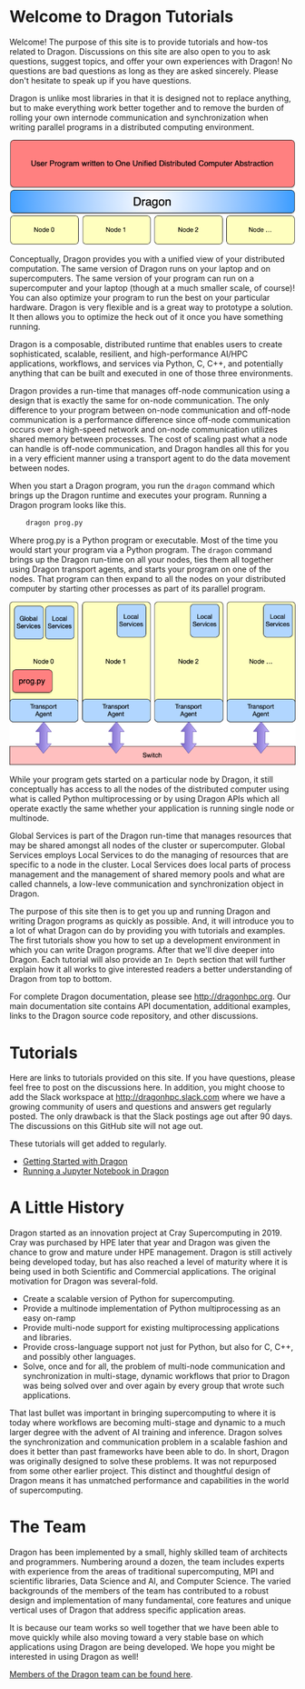 # Welcome to Dragon Tutorials

Welcome! The purpose of this site is to provide tutorials and how-tos related to Dragon. Discussions on this site are also open to you to ask questions, suggest topics, and offer your own experiences with Dragon! No questions are bad questions as long as they are asked sincerely. Please don't hesitate to speak up if you have questions.

Dragon is unlike most libraries in that it is designed not to replace anything, but to make everything work better together and to remove the burden of rolling your own internode communication and synchronization when writing parallel programs in a distributed computing environment.

![Conceptual View](images/conceptual.png)

Conceptually, Dragon provides you with a unified view of your distributed computation. The same version of Dragon runs on your laptop and on supercomputers. The same version of your program can run on a supercomputer and your laptop (though at a much smaller scale, of course)! You can also optimize your program to run the best on your particular hardware. Dragon is very flexible and is a great way to prototype a solution. It then allows you to optimize the heck out of it once you have something running.

Dragon is a composable, distributed runtime that enables users to create sophisticated, scalable, resilient, and high-performance AI/HPC applications, workflows, and services via Python, C, C++, and potentially anything that can be built and executed in one of those three environments.

Dragon provides a run-time that manages off-node communication using a design that is exactly the same for on-node communication. The only difference to your program between on-node communication and off-node communication is a performance
difference since off-node communication occurs over a high-speed network and on-node communication utilizes shared memory between processes. The cost of scaling past what a node can handle is off-node communication, and Dragon handles all this for you in a very efficient manner using a transport agent to do the data movement between nodes.

When you start a Dragon program, you run the `dragon` command which brings up the Dragon runtime and executes your program. Running a Dragon
program looks like this.

```bash
    dragon prog.py
```

Where prog.py is a Python program or executable. Most of the time you would start your program via a Python program. The `dragon` command brings up the Dragon run-time on all your nodes, ties them all together using Dragon transport agents, and starts your program on one of the nodes. That program can then expand to all the nodes on your distributed computer by starting other processes as part of its parallel program.

![Dragon Architecture](images/dragonarch.png)

While your program gets started on a particular node by Dragon, it still conceptually has access to all the nodes of the distributed computer using what is called Python multiprocessing or by using Dragon APIs which all operate exactly the same whether your application is running single node or multinode.

Global Services is part of the Dragon run-time that manages resources that may be shared amongst all nodes of the cluster or supercomputer. Global Services employs Local Services to do the managing of resources that are specific to a node in the cluster. Local Services does
local parts of process management and the management of shared memory pools and what are called channels, a low-leve communication and synchronization object in Dragon.

The purpose of this site then is to get you up and running Dragon and writing Dragon programs as quickly as possible. And, it will introduce you to a lot of what Dragon can do by providing you with tutorials and examples. The first tutorials show you how to set up a development environment in which you can write Dragon programs. After that we'll dive deeper into Dragon. Each tutorial will also provide an `In Depth` section that will further explain how it all works to give interested readers a better understanding of Dragon from top to bottom.

For complete Dragon documentation, please see http://dragonhpc.org. Our main documentation site contains API documentation, additional examples, links to the Dragon source code repository, and other discussions.

# Tutorials

Here are links to tutorials provided on this site. If you have questions, please feel free to post on the discussions here. In addition, you might choose to add the Slack workspace at http://dragonhpc.slack.com where we have a growing community of users and questions and answers get regularly posted. The only drawback is that the Slack postings age out after 90 days. The discussions on this GitHub site will not age out.

These tutorials will get added to regularly.

* [Getting Started with Dragon](/gettingstarted/README.md)
* [Running a Jupyter Notebook in Dragon](/jupyter/README.md)

# A Little History

Dragon started as an innovation project at Cray Supercomputing in 2019. Cray was purchased by HPE later that year and Dragon was given the chance to grow and mature under HPE management. Dragon is still actively being developed today, but has also reached a level of maturity where it is being used in both Scientific and Commercial applications. The original motivation for Dragon was several-fold.

* Create a scalable version of Python for supercomputing.
* Provide a multinode implementation of Python multiprocessing as an easy on-ramp
* Provide multi-node support for existing multiprocessing applications and libraries.
* Provide cross-language support not just for Python, but also for C, C++, and possibly other languages.
* Solve, once and for all, the problem of multi-node communication and synchronization in multi-stage, dynamic workflows that prior to Dragon was being solved over and over again by every group that wrote such applications.

That last bullet was important in bringing supercomputing to where it is today where workflows are becoming multi-stage and dynamic to a much larger degree with the advent of AI training and inference. Dragon solves the synchronization and communication problem in a scalable fashion and does it better than past frameworks have been able to do. In short, Dragon was originally designed to solve these problems. It was not repurposed from some other earlier project. This distinct and thoughtful design of Dragon means it has unmatched performance and capabilities in the world of supercomputing.

# The Team

Dragon has been implemented by a small, highly skilled team of architects and programmers. Numbering around a dozen, the team includes experts with experience from the areas of traditional supercomputing, MPI and scientific libraries, Data Science and AI, and Computer Science. The varied backgrounds of the members of the team has contributed to a robust design and implementation of many fundamental, core features and unique vertical uses of Dragon that address specific application areas.

It is because our team works so well together that we have been able to move quickly while also moving toward a very stable base on which applications using Dragon are being developed. We hope you might be interested in using Dragon as well!

[Members of the Dragon team can be found here](https://github.com/DragonHPC/dragon/blob/main/README.md#credits).